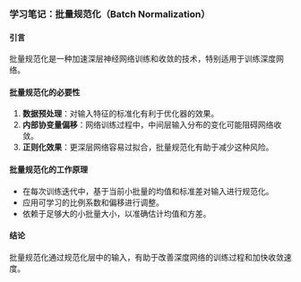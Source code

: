 ### 学习笔记：批量规范化（Batch Normalization）

#### 引言
批量规范化是一种加速深层神经网络训练和收敛的技术，特别适用于训练深度网络。

#### 批量规范化的必要性
1. **数据预处理**：对输入特征的标准化有利于优化器的效果。
2. **内部协变量偏移**：网络训练过程中，中间层输入分布的变化可能阻碍网络收敛。
3. **正则化效果**：更深层网络容易过拟合，批量规范化有助于减少这种风险。

#### 批量规范化的工作原理
- 在每次训练迭代中，基于当前小批量的均值和标准差对输入进行规范化。
- 应用可学习的比例系数和偏移进行调整。
- 依赖于足够大的小批量大小，以准确估计均值和方差。

#### 结论
批量规范化通过规范化层中的输入，有助于改善深度网络的训练过程和加快收敛速度。